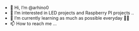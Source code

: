 - 👋 Hi, I’m @arhino0
- 👀 I’m interested in LED projects and Raspberry PI projects ..
- 🌱 I’m currently learning as much as possible everyday 🤙🏽
- 📫 How to reach me ...

<!---
arhino0/arhino0 is a ✨ special ✨ repository because its `README.md` (this file) appears on your GitHub profile.
You can click the Preview link to take a look at your changes.
--->
